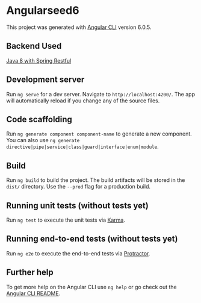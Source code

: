 # Angularseed6

This project was generated with [Angular CLI](https://github.com/angular/angular-cli) version 6.0.5.

## Backend Used
[Java 8 with Spring Restful](https://github.com/maiconpintoabreu/Spring5SecurityMongodbTest)

## Development server

Run `ng serve` for a dev server. Navigate to `http://localhost:4200/`. The app will automatically reload if you change any of the source files.

## Code scaffolding

Run `ng generate component component-name` to generate a new component. You can also use `ng generate directive|pipe|service|class|guard|interface|enum|module`.

## Build

Run `ng build` to build the project. The build artifacts will be stored in the `dist/` directory. Use the `--prod` flag for a production build.

## Running unit tests (without tests yet)

Run `ng test` to execute the unit tests via [Karma](https://karma-runner.github.io).

## Running end-to-end tests (without tests yet)

Run `ng e2e` to execute the end-to-end tests via [Protractor](http://www.protractortest.org/).

## Further help

To get more help on the Angular CLI use `ng help` or go check out the [Angular CLI README](https://github.com/angular/angular-cli/blob/master/README.md).

